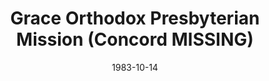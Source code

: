 ---
date: &id001 1983-10-14
end_date: null
location:
  address: NH
  city: Concord
  state: MISSING
minister:
- end: 1986-10-07
  name: Malcolm Wright
  start: 1983-10-14
  type: Pastor
ministers:
- Malcolm Wright
name: Grace Orthodox Presbyterian Mission
names: null
origination_date: *id001
raw_data: "Grace Orthodox Presbyterian Mission  (October 14, 1983\u2013 October 7,\
  \ 1986)\nPastor: Malcolm Wright, 1983\u201386"
received_from: null
states:
- MISSING
status:
  active: false
  end_date: 1986-10-07
  reason: null
  received_from: null
  withdrawal_to: null
title: Grace Orthodox Presbyterian Mission (Concord MISSING)
year_established:
- 1983

---